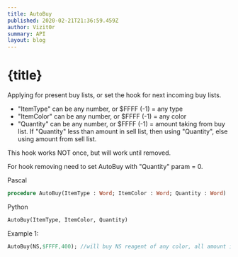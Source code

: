 ```yaml
---
title: AutoBuy
published: 2020-02-21T21:36:59.459Z
author: Vizit0r
summary: API
layout: blog
---
```


# {title}

Applying for present buy lists, or set the hook for next incoming buy lists.
* "ItemType" can be any number, or $FFFF (-1) = any type
* "ItemColor" can be any number, or $FFFF (-1) = any color
* "Quantity" can be any number, or $FFFF (-1) = amount taking from buy list. If "Quantity" less than amount in sell list, then using "Quantity", else using amount from sell list.

This hook works NOT once, but will work until removed.

For hook removing need to set AutoBuy with "Quantity" param = 0.


Pascal

```pascal
procedure AutoBuy(ItemType : Word; ItemColor : Word; Quantity : Word)
```

Python

```python
AutoBuy(ItemType, ItemColor, Quantity)
```

Example 1:

```pascal
AutoBuy(NS,$FFFF,400); //will buy NS reagent of any color, all amount in buy list
```
